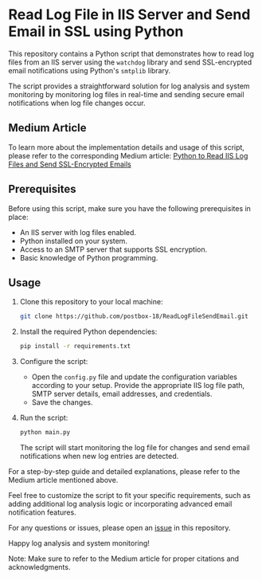 # Read Log File in IIS Server and Send Email in SSL using Python

This repository contains a Python script that demonstrates how to read log files from an IIS server using the `watchdog` library and send SSL-encrypted email notifications using Python's `smtplib` library.

The script provides a straightforward solution for log analysis and system monitoring by monitoring log files in real-time and sending secure email notifications when log file changes occur.

## Medium Article

To learn more about the implementation details and usage of this script, please refer to the corresponding Medium article: [Python to Read IIS Log Files and Send SSL-Encrypted Emails](https://medium.com/@aravinthc18/python-to-read-iis-log-files-and-send-ssl-encrypted-emails-7316804eb7c0)

## Prerequisites

Before using this script, make sure you have the following prerequisites in place:
- An IIS server with log files enabled.
- Python installed on your system.
- Access to an SMTP server that supports SSL encryption.
- Basic knowledge of Python programming.

## Usage

1. Clone this repository to your local machine:

   ```bash
   git clone https://github.com/postbox-18/ReadLogFileSendEmail.git
   ```

2. Install the required Python dependencies:

   ```bash
   pip install -r requirements.txt
   ```

3. Configure the script:
   - Open the `config.py` file and update the configuration variables according to your setup. Provide the appropriate IIS log file path, SMTP server details, email addresses, and credentials.
   - Save the changes.

4. Run the script:
   
   ```bash
   python main.py
   ```

   The script will start monitoring the log file for changes and send email notifications when new log entries are detected.

For a step-by-step guide and detailed explanations, please refer to the Medium article mentioned above.

Feel free to customize the script to fit your specific requirements, such as adding additional log analysis logic or incorporating advanced email notification features.

For any questions or issues, please open an [issue](https://github.com/postbox-18/ReadLogFileSendEmail/issues) in this repository.

Happy log analysis and system monitoring!

Note: Make sure to refer to the Medium article for proper citations and acknowledgments.
